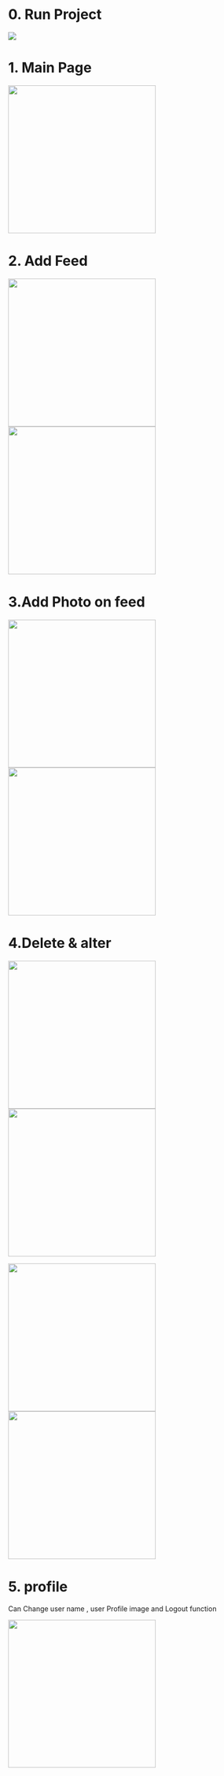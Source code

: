 # 0. Run Project
<img src="https://user-images.githubusercontent.com/48541850/130461340-8d443ec5-f1a5-46e6-b36b-095ac4d288d9.gif">


# 1. Main Page
<img src="https://user-images.githubusercontent.com/48541850/120106944-f933a300-c199-11eb-995d-95cc1806b5ea.png" width="300" heigth="150">

# 2. Add Feed
<img src="https://user-images.githubusercontent.com/48541850/120107036-5596c280-c19a-11eb-8262-f8c2f2613bce.png" width="300" heigth="150" > <img src="https://user-images.githubusercontent.com/48541850/120107059-6d6e4680-c19a-11eb-9de1-51bc583850fd.png" width="300" heigth="150">


# 3.Add Photo on feed
<img src="https://user-images.githubusercontent.com/48541850/120107088-942c7d00-c19a-11eb-8275-a9db74549fb4.png" width="300" heigth="150"> <img src="https://user-images.githubusercontent.com/48541850/120107102-a3132f80-c19a-11eb-9242-538022a949cb.png" width="300" heigth="150">

# 4.Delete & alter 
<img src="https://user-images.githubusercontent.com/48541850/120107164-ec637f00-c19a-11eb-99cd-a62fb197b3ee.png" width="300" heigth="150"> <img src="https://user-images.githubusercontent.com/48541850/120107244-3fd5cd00-c19b-11eb-9a74-2aeb8d0280bf.png" width="300" heigth="150">

<img src="https://user-images.githubusercontent.com/48541850/120107260-53813380-c19b-11eb-9bb5-0a6867fd0f93.png" width="300" heigth="150"> <img src="https://user-images.githubusercontent.com/48541850/120107273-6267e600-c19b-11eb-93b6-214d87dd3ae4.png" width="300" heigth="150">

# 5. profile
 Can Change user name , user Profile image and Logout function
 
 <img src="https://user-images.githubusercontent.com/48541850/120107306-8e836700-c19b-11eb-9ca4-d0a3f9d8e27a.png" width="300" heigth="150">









